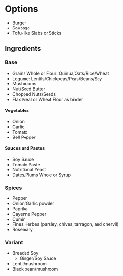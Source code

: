 # Options

- Burger
- Sausage
- Tofu-like Slabs or Sticks

## Ingredients


### Base
- Grains Whole or Flour: Quinua/Oats/Rice/Wheat
- Legume: Lentils/Chickpeas/Peas/Beans/Soy
- Mushrooms
- Nut/Seed Butter
- Chopped Nuts/Seeds
- Flax Meal or Wheat Flour as binder

#### Vegetables
- Onion
- Garlic
- Tomato
- Bell Pepper

#### Sauces and Pastes
- Soy Sauce
- Tomato Paste
- Nutritional Yeast
- Dates/Plums Whole or Syrup

### Spices

- Pepper
- Onion/Garlic powder
- Paprika
- Cayenne Pepper
- Cumin
- Fines Herbes (parsley, chives, tarragon, and chervil)
- Rosemary

### Variant

- Breaded Soy
  - Ginger/Soy Sauce
- Lentil/mushroom
- Black bean/mushroom